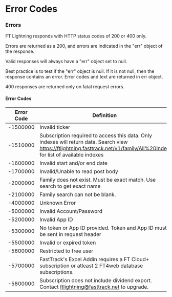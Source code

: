 # Error Codes

### Errors
FT Lightning responds with HTTP status codes of 200 or 400 only.

Errors are returned as a 200, and errors are indicated in the "err" object of the response. 

Valid responses will always have a "err" object set to null. 

Best practice is to test if the "err" object is null. If it is not null, then the response contains an error. Error codes and text are returned in err object.

400 responses are returned only on fatal request errors.

#### Error Codes

Error Code | Definition 
---------|----------
-1500000 | Invalid ticker  
-1510000 | Subscription required to access this data. Only indexes will return data. Search view https://ftlightning.fasttrack.net/v1/family/All%20Index for list of available indexes
-1600000 | Invalid start and/or end date
-1700000 | Invalid/Unable to read post body 
-2000000 | Family does not exist. Must be exact match. Use search to get exact name
-2100000 | Family search can not be blank.
-4000000|Unknown Error
-5000000 | Invalid Account/Password
-5200000 | Invalid App ID
-5300000 | No token or App ID provided. Token and App ID must be sent in request header
-5500000 | Invalid or expired token
-5600000 | Restricted to free user 
-5700000 | FastTrack's Excel Addin requires a FT Cloud+ subscription or atleast 2 FT4web database subscriptions.
-5800000 | Subscription does not include dividend export. Contact ftlightning@fasttrack.net to upgrade.